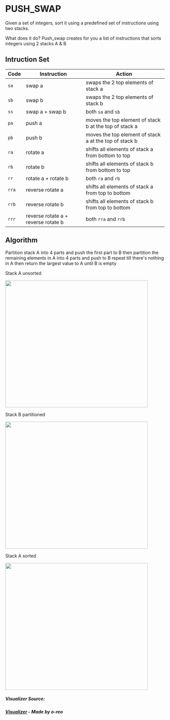 # PUSH_SWAP

Given a set of integers, sort it using a predefined set of instructions using two stacks.

What does it do?
Push_swap creates for you a list of instructions that sorts integers using 2 stacks A & B
## Intruction Set

| Code  | Instruction                         | Action                                                 |
| ----- | ----------------------------------- | ------------------------------------------------------ |
| `sa`  | swap a                              | swaps the 2 top elements of stack a                    |
| `sb`  | swap b                              | swaps the 2 top elements of stack b                    |
| `ss`  | swap a + swap b                     | both `sa` and `sb`                                     |
| `pa`  | push a                              | moves the top element of stack b at the top of stack a |
| `pb`  | push b                              | moves the top element of stack a at the top of stack b |
| `ra`  | rotate a                            | shifts all elements of stack a from bottom to top      |
| `rb`  | rotate b                            | shifts all elements of stack b from bottom to top      |
| `rr`  | rotate a + rotate b                 | both `ra` and `rb`                                     |
| `rra` | reverse rotate a                    | shifts all elements of stack a from top to bottom      |
| `rrb` | reverse rotate b                    | shifts all elements of stack b from top to bottom      |
| `rrr` | reverse rotate a + reverse rotate b | both `rra` and `rrb`                                   |

## Algorithm
Partition stack A into 4 parts and push the first part to B then
partition the remaining elements in A into 4 parts and push to B repeat till
there's nothing in A then return the largest value to A until B is empty

Stack A unsorted
<div>
<img src="https://github.com/user-attachments/assets/be2b524e-1ea1-4887-830e-afa3cba871ce" width="450" height="400">
</div>

Stack B partitioned
<div>
<img src="https://github.com/user-attachments/assets/cb00cc35-85f5-41c0-962f-d58edda55dbf" width="450" height="400">
</div>

Stack A sorted
<div>
<img src="https://github.com/user-attachments/assets/55b8ecbd-76f4-462d-a3c8-24aa3b1c2ac9" width="450" height="400">
</div>

##### Visualizer Source:
##### [Visualizer](https://github.com/o-reo/push_swap_visualizer) - Made by o-reo
